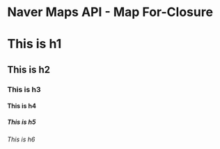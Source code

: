 Naver Maps API - Map For-Closure
=================================

# This is h1
## This is h2
### This is h3
#### This is h4
##### This is h5
###### This is h6